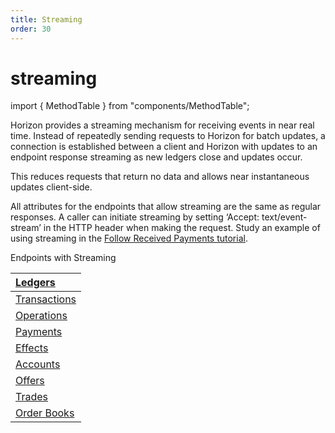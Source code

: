 ```yaml
---
title: Streaming
order: 30
---
```


# streaming

import { MethodTable } from "components/MethodTable";

Horizon provides a streaming mechanism for receiving events in near real time. Instead of repeatedly sending requests to Horizon for batch updates, a connection is established between a client and Horizon with updates to an endpoint response streaming as new ledgers close and updates occur.

This reduces requests that return no data and allows near instantaneous updates client-side.

All attributes for the endpoints that allow streaming are the same as regular responses. A caller can initiate streaming by setting ‘Accept: text/event-stream’ in the HTTP header when making the request. Study an example of using streaming in the [Follow Received Payments tutorial](../../tutorials/follow-received-payments.md).

 

Endpoints with Streaming

| [Ledgers](https://developers.stellar.org/api/resources/ledgers/) |
| :--- |
| [Transactions](https://developers.stellar.org/api/resources/transactions/) |
| [Operations](https://developers.stellar.org/api/resources/operations/) |
| [Payments](https://developers.stellar.org/api/resources/operations/object/payment/) |
| [Effects](https://developers.stellar.org/api/resources/effects/) |
| [Accounts](https://developers.stellar.org/api/resources/accounts/) |
| [Offers](https://developers.stellar.org/api/resources/offers/) |
| [Trades](https://developers.stellar.org/api/resources/trades/) |
| [Order Books](https://developers.stellar.org/api/aggregations/order-books/) |

